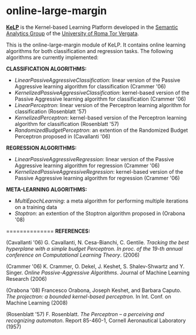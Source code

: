 online-large-margin
=========

[**KeLP**][kelp-site] is the Kernel-based Learning Platform developed in the [Semantic Analytics Group][sag-site] of
the [University of Roma Tor Vergata][uniroma2-site].

This is the online-large-margin module of KeLP. 
It contains online learning algorithms for both classification and regression tasks. The following algorithms are currently implemented:

**CLASSIFICATION ALGORITHMS:**

* _LinearPassiveAggressiveClassification_: linear version of the Passive Aggressive learning algorithm for classification (Crammer '06) 
* _KernelizedPassiveAggressiveClassification_: kernel-based version of the Passive Aggressive learning algorithm for classification (Crammer '06)
* _LinearPerceptron_: linear version of the Perceptron learning algorithm for classification (Rosenblatt '57)
* _KernelizedPerceptron_: kernel-based version of the Perceptron learning algorithm for classification (Rosenblatt '57)
* _RandomizedBudgetPerceptron_: an extention of the Randomized Budget Perceptron proposed in (Cavallanti '06)

**REGRESSION ALGORITHMS:**

* _LinearPassiveAggressiveRegression_: linear version of the Passive Aggressive learning algorithm for regression (Crammer '06)
* _KernelizedPassiveAggressiveRegression_: kernel-based version of the Passive Aggressive learning algorithm for regression (Crammer '06)

**META-LEARNING ALGORITHMS:**

* _MultiEpochLearning_: a meta algorithm for performing multiple iterations on a training data
* _Stoptron_: an extention of the Stoptron algorithm proposed in (Orabona '08)


==============
**REFERENCES:**

(Cavallanti '06) G. Cavallanti, N. Cesa-Bianchi, C. Gentile. _Tracking the best hyperplane with a simple budget Perceptron. In proc. of the 19-th annual conference on Computational Learning Theory_. (2006)

(Crammer '06) K. Crammer, O. Dekel, J. Keshet, S. Shalev-Shwartz and Y. Singer. _Online Passive-Aggressive Algorithms_. Journal of Machine Learning Research (2006)

(Orabona '08) Francesco Orabona, Joseph Keshet, and Barbara Caputo. _The projectron: a bounded kernel-based perceptron_. In Int. Conf. on Machine Learning (2008)

(Rosenblatt '57) F. Rosenblatt. _The Perceptron – a perceiving and recognizing automaton_. Report 85-460-1, Cornell Aeronautical Laboratory (1957)



[sag-site]: http://sag.art.uniroma2.it "SAG site"
[uniroma2-site]: http://www.uniroma2.it "University of Roma Tor Vergata"
[kelp-site]: http://sag.art.uniroma2.it/demo-software/kelp/